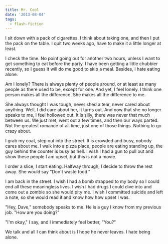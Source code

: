 ```yaml
---
title: Mr. Cool
date: '2013-08-04'
tags:
  - flash-fiction
---
```


I sit down with a pack of cigarettes. I think about taking one, and then I put
the pack on the table. I quit two weeks ago, have to make it a little longer at
least.

<!-- truncate -->

I check the time. No point going out for another two hours, unless I want to get
something to eat before the party. I have been getting a little chubbier
recently, so I guess it will do me good to skip a meal. Besides, I hate eating
alone.

Am I lonely? There is always plenty of people around, or at least as many people
as there used to be, except for one. And yet, I feel lonely. I think one person
makes all the difference. She makes all the difference to me.

She always thought I was tough, never shed a tear, never cared about anything.
Well, I did care about her, it turns out. And now that she no longer speaks to
me, I feel hollowed out. It is silly, there was never that much between us. We
just met, went out a few times, and then our ways parted. Not the greatest
romance of all time, just one of those things. Nothing to go crazy about.

I grab my coat, step out into the street. It is crowded and busy, nobody cares
about me. I walk into a pizza place, people are eating standing up, the guy
behind the counter is busy as hell. I wish I had a gun to pull out and show
these people I am upset, but this is not a movie.

I order a slice, I start eating. Halfway through, I decide to throw the rest
away. She would say "Don't waste food."

I am back in the street. I wish I had a bomb strapped to my body so I could end
all these meaningless lives. I wish I had drugs I could dive into and come out a
zombie so she would pity me. I wish I committed suicide and left a note, so she
would read it and know how how upset I was.

"Hey, Dave," somebody speaks to me. He is a guy I know from my previous job.
"How are you doing?"

"I'm okay," I say, and I immediately feel better, "You?"

We talk and all I can think about is I hope he never leaves. I hate being alone.
